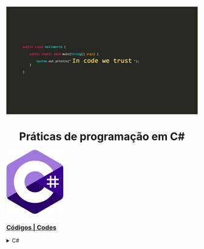 <!---xbannerx-->
<p align="center">
  <img src="https://github.com/thiagovasconcelos1/CSharp/blob/08839ad297a55f0a2c828e4e9f72277f1bc48a4e/Asset/wpp.png" alt="wpp" tittle="wpp">

<!--xAboutx-->
<h1 align="center">Práticas de programação em C#</h1>
 
 <!--xiconsx-->
   <!-- xCx -->
<p align="left">
  <a href="" <a/> 
  <img src="https://github.com/thiagovasconcelos1/CSharp/blob/08839ad297a55f0a2c828e4e9f72277f1bc48a4e/Asset/c1.png" width="150">
                                                       
</p>
                                                                                                                                                                                                    
 <!--xsummaryx-->                                                                                                                                 
<h3> Códigos | Codes </h3>
 <!--C#-->                                                
 <details>                                        
   <div>
    <h4>List #1 - 10 questões| List #1</h4>
    <a href="https://github.com/thiagovasconcelos1/CSharp/tree/main/Lista%201/ListaCSharp">Selecione um item para executar a questão | select one to exe the item </a><br/>
  </div> 
  <summary><span>C#</span></summary>  
  <p></p>
</details>
